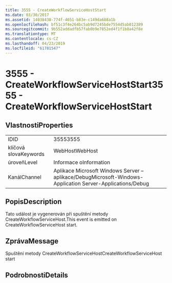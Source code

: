 ```yaml
---
title: 3555 - CreateWorkflowServiceHostStart
ms.date: 03/30/2017
ms.assetid: 14038438-774f-4651-b83e-c149da688a1b
ms.openlocfilehash: bf51c3f4e264bc5ab9d7245bde7554d5ab012389
ms.sourcegitcommit: 9b552addadfb57fab0b9e7852ed4f1f1b8a42f8e
ms.translationtype: MT
ms.contentlocale: cs-CZ
ms.lasthandoff: 04/23/2019
ms.locfileid: "61781547"
---
```

# <a name="3555---createworkflowservicehoststart"></a><span data-ttu-id="46c25-102">3555 - CreateWorkflowServiceHostStart</span><span class="sxs-lookup"><span data-stu-id="46c25-102">3555 - CreateWorkflowServiceHostStart</span></span>
## <a name="properties"></a><span data-ttu-id="46c25-103">Vlastnosti</span><span class="sxs-lookup"><span data-stu-id="46c25-103">Properties</span></span>  
  
|||  
|-|-|  
|<span data-ttu-id="46c25-104">ID</span><span class="sxs-lookup"><span data-stu-id="46c25-104">ID</span></span>|<span data-ttu-id="46c25-105">3555</span><span class="sxs-lookup"><span data-stu-id="46c25-105">3555</span></span>|  
|<span data-ttu-id="46c25-106">klíčová slova</span><span class="sxs-lookup"><span data-stu-id="46c25-106">Keywords</span></span>|<span data-ttu-id="46c25-107">WebHost</span><span class="sxs-lookup"><span data-stu-id="46c25-107">WebHost</span></span>|  
|<span data-ttu-id="46c25-108">úroveň</span><span class="sxs-lookup"><span data-stu-id="46c25-108">Level</span></span>|<span data-ttu-id="46c25-109">Informace o</span><span class="sxs-lookup"><span data-stu-id="46c25-109">Information</span></span>|  
|<span data-ttu-id="46c25-110">Kanál</span><span class="sxs-lookup"><span data-stu-id="46c25-110">Channel</span></span>|<span data-ttu-id="46c25-111">Aplikace Microsoft Windows Server – aplikace/Debug</span><span class="sxs-lookup"><span data-stu-id="46c25-111">Microsoft-Windows-Application Server-Applications/Debug</span></span>|  
  
## <a name="description"></a><span data-ttu-id="46c25-112">Popis</span><span class="sxs-lookup"><span data-stu-id="46c25-112">Description</span></span>  
 <span data-ttu-id="46c25-113">Tato událost je vygenerován při spuštění metody CreateWorkflowServiceHost.</span><span class="sxs-lookup"><span data-stu-id="46c25-113">This event is emitted on CreateWorkflowServiceHost start.</span></span>  
  
## <a name="message"></a><span data-ttu-id="46c25-114">Zpráva</span><span class="sxs-lookup"><span data-stu-id="46c25-114">Message</span></span>  
 <span data-ttu-id="46c25-115">Spuštění metody CreateWorkflowServiceHost</span><span class="sxs-lookup"><span data-stu-id="46c25-115">CreateWorkflowServiceHost start</span></span>  
  
## <a name="details"></a><span data-ttu-id="46c25-116">Podrobnosti</span><span class="sxs-lookup"><span data-stu-id="46c25-116">Details</span></span>
